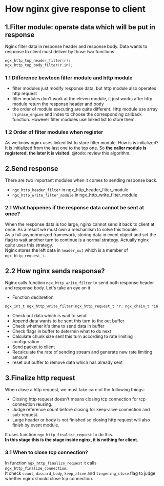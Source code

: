 # How nginx give response to client
## 1.Filter module: operate data which will be put in response
Nginx filter data in response header and response body. Data wants to response to client must deliver by those two functions:
```c
ngx_http_top_header_filter(r);
ngx_http_top_body_filter(r,in);
```
### 1.1 Difference bewteen filter module and http module
- filter modules just modify response data, but http module also operates http request  
- filter modules don't work at the eleven module, it just works after http module return the response header and body  
- the order of module executing are quite different. Http module use array in `phase_engine` and index to choose the corresponding callback function. However filter modules use linked list to store them.  

### 1.2 Order of filter modules when register
As we know nginx uses linked list to store filter module. How is is initialized?  
It is initialized from the last one to the top one. So **the ealier module is registered, the later it is visited**.
@todo: review this algorithm.  

## 2.Send response
There are two important modules when it comes to sending response back.  
- `ngx_http_header_filter` in ngx_http_header_filter_module  
- `ngx_http_write_filter_module` in ngx_http_write_filter_module  

### 2.1 What happenes if the response data cannot be sent at once?
When the response data is too large, nginx cannot send it back to client at once. As a result we must own a mechanlism to solve this trouble.  
As a full asynchronized framework, storing data in event object and set the flag to wait another turn to continue is a normal strategy. Actually nginx quite uses this strategy.  
Nginx stores the left data in `header_out` which is a member of `ngx_http_request_t`.  

## 2.2 How nginx sends response?
Nginx calls function `ngx_http_write_filter` to send both response header and response body. Let's take an eye on it.
- Function declaretion  
```c
ngx_int_t ngx_http_write_filter(ngx_http_request_t *r, ngx_chain_t *in);
```

- Check out data which is wait to send  
- Append data wants to be sent this turn to the out buffer
- Check whether it's time to send data in buffer
- Check flags in buffer to determin what to do next
- Calculate chunk size sent this turn according to rate limiting configuration
- Send packet to client
- Recalculate the rate of sending stream and generate new rate limiting amount
- reset out buffer to remove data which has already sent  

## 3.Finalize http request
When close a http request, we must take care of the following things:  
- Closing http request doesn't means closing tcp connection for tcp connection reusing.  
- Judge reference count before closing for keep-alive connection and sub-request.  
- Large header or body is not finished so closing http request will also finish by event module.  

It uses function `ngx_http_finalize_request` to do this.  
**In this stage this is the stage inside nginx, it is nothing for client**.  
### 3.1 When to close tcp connection?  
In function `ngx_http_finalize_request` it calls `ngx_http_finalize_connection`.  
It check `count`, `discard_body`, `keep_alive` and `lingering_close` flag to judge whether nginx should close tcp connection. 

